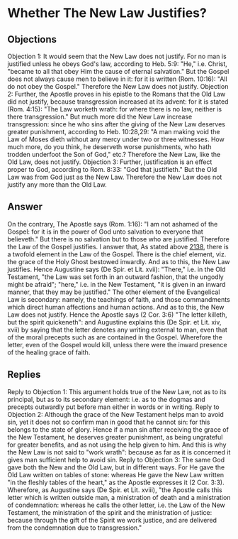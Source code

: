 # Whether The New Law Justifies?
## Objections
Objection 1: It would seem that the New Law does not justify. For no man is justified unless he obeys God's law, according to Heb. 5:9: "He," i.e. Christ, "became to all that obey Him the cause of eternal salvation." But the Gospel does not always cause men to believe in it: for it is written (Rom. 10:16): "All do not obey the Gospel." Therefore the New Law does not justify.
Objection 2: Further, the Apostle proves in his epistle to the Romans that the Old Law did not justify, because transgression increased at its advent: for it is stated (Rom. 4:15): "The Law worketh wrath: for where there is no law, neither is there transgression." But much more did the New Law increase transgression: since he who sins after the giving of the New Law deserves greater punishment, according to Heb. 10:28,29: "A man making void the Law of Moses dieth without any mercy under two or three witnesses. How much more, do you think, he deserveth worse punishments, who hath trodden underfoot the Son of God," etc.? Therefore the New Law, like the Old Law, does not justify.
Objection 3: Further, justification is an effect proper to God, according to Rom. 8:33: "God that justifieth." But the Old Law was from God just as the New Law. Therefore the New Law does not justify any more than the Old Law.
## Answer
On the contrary, The Apostle says (Rom. 1:16): "I am not ashamed of the Gospel: for it is in the power of God unto salvation to everyone that believeth." But there is no salvation but to those who are justified. Therefore the Law of the Gospel justifies.
I answer that, As stated above [2138](A[1]), there is a twofold element in the Law of the Gospel. There is the chief element, viz. the grace of the Holy Ghost bestowed inwardly. And as to this, the New Law justifies. Hence Augustine says (De Spir. et Lit. xvii): "There," i.e. in the Old Testament, "the Law was set forth in an outward fashion, that the ungodly might be afraid"; "here," i.e. in the New Testament, "it is given in an inward manner, that they may be justified." The other element of the Evangelical Law is secondary: namely, the teachings of faith, and those commandments which direct human affections and human actions. And as to this, the New Law does not justify. Hence the Apostle says (2 Cor. 3:6) "The letter killeth, but the spirit quickeneth": and Augustine explains this (De Spir. et Lit. xiv, xvii) by saying that the letter denotes any writing external to man, even that of the moral precepts such as are contained in the Gospel. Wherefore the letter, even of the Gospel would kill, unless there were the inward presence of the healing grace of faith.
## Replies
Reply to Objection 1: This argument holds true of the New Law, not as to its principal, but as to its secondary element: i.e. as to the dogmas and precepts outwardly put before man either in words or in writing.
Reply to Objection 2: Although the grace of the New Testament helps man to avoid sin, yet it does not so confirm man in good that he cannot sin: for this belongs to the state of glory. Hence if a man sin after receiving the grace of the New Testament, he deserves greater punishment, as being ungrateful for greater benefits, and as not using the help given to him. And this is why the New Law is not said to "work wrath": because as far as it is concerned it gives man sufficient help to avoid sin.
Reply to Objection 3: The same God gave both the New and the Old Law, but in different ways. For He gave the Old Law written on tables of stone: whereas He gave the New Law written "in the fleshly tables of the heart," as the Apostle expresses it (2 Cor. 3:3). Wherefore, as Augustine says (De Spir. et Lit. xviii), "the Apostle calls this letter which is written outside man, a ministration of death and a ministration of condemnation: whereas he calls the other letter, i.e. the Law of the New Testament, the ministration of the spirit and the ministration of justice: because through the gift of the Spirit we work justice, and are delivered from the condemnation due to transgression."